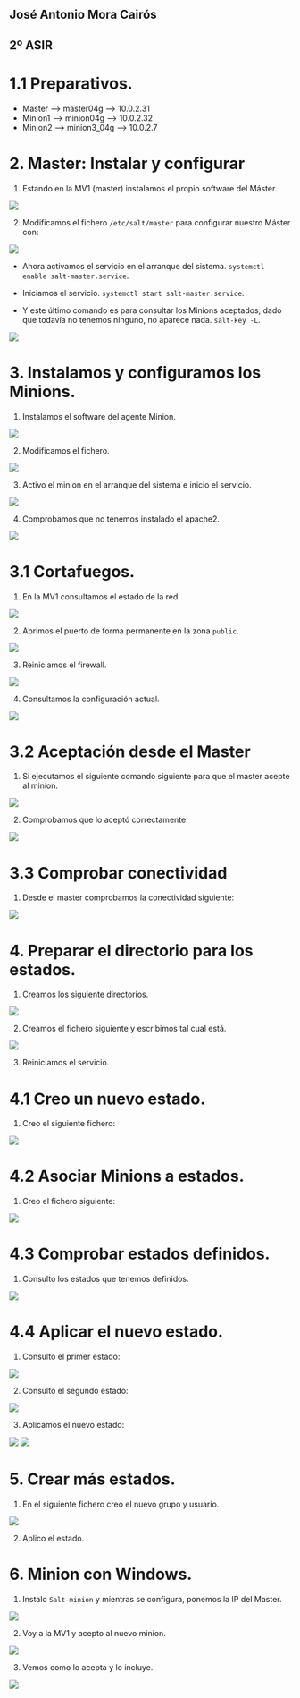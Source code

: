 ## José Antonio Mora Cairós

## 2º ASIR

# 1.1 Preparativos.

+ Master --> master04g --> 10.0.2.31
+ Minion1 --> minion04g --> 10.0.2.32
+ Minion2 --> minion3_04g --> 10.0.2.7

# 2. Master: Instalar y configurar

1. Estando en la MV1 (master) instalamos el propio software del Máster.

<img src="./img/2.1.png">

2. Modificamos el fichero `/etc/salt/master` para configurar nuestro Máster con:

<img src="./img/2.2.png">

+ Ahora activamos el servicio en el arranque del sistema. `systemctl enable salt-master.service`. 

+ Iniciamos el servicio. `systemctl start salt-master.service`.

+ Y este último comando es para consultar los Minions aceptados, dado que todavía no tenemos ninguno, no aparece nada. `salt-key -L`.

<img src="./img/2.3.png">

# 3. Instalamos y configuramos los Minions.

1. Instalamos el software del agente Minion.

<img src="./img/3.1.png">

2. Modificamos el fichero.

<img src="./img/3.1.2.png">

3. Activo el minion en el arranque del sistema e inicio el servicio.

<img src="./img/3.1.3.png">

4. Comprobamos que no tenemos instalado el apache2.

<img src="./img/3.1.4.png">

# 3.1 Cortafuegos.

1. En la MV1 consultamos el estado de la red.

<img src="./img/3.2.1.png">

2. Abrimos el puerto de forma permanente en la zona `public`.

<img src="./img/3.2.2.png">

3. Reiniciamos el firewall.

<img src="./img/3.2.3.png">

4. Consultamos la configuración actual. 

<img src="./img/3.2.4.png">

# 3.2 Aceptación desde el Master

1. Si ejecutamos el siguiente comando siguiente para que el master acepte al minion.

<img src="./img/3.3.2.png">

2. Comprobamos que lo aceptó correctamente.

<img src="./img/3.3.3.png">

# 3.3 Comprobar conectividad

1. Desde el master comprobamos la conectividad siguiente:

<img src="./img/3.4.png">

# 4. Preparar el directorio para los estados.

1. Creamos los siguiente directorios. 

<img src="./img/4.1.2.png">

2. Creamos el fichero siguiente y escribimos tal cual está.

<img src="./img/4.1.3.png">

3. Reiniciamos el servicio. 

# 4.1 Creo un nuevo estado.

1. Creo el siguiente fichero:

<img src="./img/4.2.1.png">

# 4.2 Asociar Minions a estados.

1. Creo el fichero siguiente:

<img src="./img/4.3.1.png">

# 4.3 Comprobar estados definidos.

1. Consulto los estados que tenemos definidos.

<img src="./img/4.4.1.png">

# 4.4 Aplicar el nuevo estado.

1. Consulto el primer estado:

<img src="./img/4.5.1.png">

2. Consulto el segundo estado:

<img src="./img/4.5.2.png">

3. Aplicamos el nuevo estado:

<img src="./img/4.5.3.1.png">

<img src="./img/4.5.3.2.png">

# 5. Crear más estados.

1. En el siguiente fichero creo el nuevo grupo y usuario. 

<img src="./img/5.1.1.png">

2. Aplico el estado.

# 6. Minion con Windows.

1. Instalo `Salt-minion` y mientras se configura, ponemos la IP del Master.

<img src="./img/6.1.1.png">

2. Voy a la MV1 y acepto al nuevo minion.

<img src="./img/6.1.2.png">

3. Vemos como lo acepta y lo incluye.

<img src="./img/6.1.3.png">
